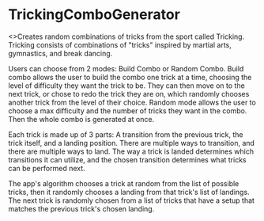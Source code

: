 # TrickingComboGenerator
<>Creates random combinations of tricks from the sport called Tricking. 
Tricking consists of combinations of "tricks" inspired by martial arts, gymnastics, and break dancing. 

<p>Users can choose from 2 modes: Build Combo or Random Combo. Build combo allows the user to build the combo one trick at a time, choosing the level of difficulty they want the trick to be. They can then move on to the next trick, or chose to redo the trick they are on, which randomly chooses another trick from the level of their choice. Random mode allows the user to choose a max difficulty and the number of tricks they want in the combo. Then the whole combo is generated at once.</p>

<p>Each trick is made up of 3 parts: A transition from the previous trick, the trick itself, and a landing position. There are multiple ways to transition, and there are multiple ways to land. The way a trick is landed determines which transitions it can utilize, and the chosen transition determines what tricks can be performed next.</p>

<p>The app's algorithm chooses a trick at random from the list of possible tricks, then it randomly chooses a landing from that trick's list of landings. The next trick is randomly chosen from a list of tricks that have a setup that matches the previous trick's chosen landing.</p>

